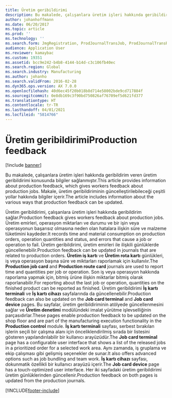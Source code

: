 ```yaml
---
title: Üretim geribildirimi
description: Bu makalede, çalışanlara üretim işleri hakkında geribildirim veren üretim geribildirimi konusunda bilgiler sağlanmıştır. Makale, üretim geribildiriminin güncelleştirilebileceği çeşitli yollar hakkında bilgiler içerir.
author: johanhoffmann
ms.date: 06/20/2017
ms.topic: article
ms.prod: ''
ms.technology: ''
ms.search.form: JmgRegistration, ProdJournalTransJob, ProdJournalTransRoute, ProdParmReportFinished
audience: Application User
ms.reviewer: kamaybac
ms.custom: 19351
ms.assetid: bcc9e242-b4b8-4144-b14d-c3c106fb40ec
ms.search.region: Global
ms.search.industry: Manufacturing
ms.author: johanho
ms.search.validFrom: 2016-02-28
ms.dyn365.ops.version: AX 7.0.0
ms.openlocfilehash: 40d6ec45f20b018b8d714e58002bde9cd717884f
ms.sourcegitcommit: 0e8db169c3f90bd750826af76709ef5d621fd377
ms.translationtype: HT
ms.contentlocale: tr-TR
ms.lasthandoff: 04/01/2021
ms.locfileid: "5814766"
---
```

# <a name="production-feedback"></a><span data-ttu-id="ff8c8-104">Üretim geribildirimi</span><span class="sxs-lookup"><span data-stu-id="ff8c8-104">Production feedback</span></span>

[!include [banner](../includes/banner.md)]

<span data-ttu-id="ff8c8-105">Bu makalede, çalışanlara üretim işleri hakkında geribildirim veren üretim geribildirimi konusunda bilgiler sağlanmıştır.</span><span class="sxs-lookup"><span data-stu-id="ff8c8-105">This article provides information about production feedback, which gives workers feedback about production jobs.</span></span> <span data-ttu-id="ff8c8-106">Makale, üretim geribildiriminin güncelleştirilebileceği çeşitli yollar hakkında bilgiler içerir.</span><span class="sxs-lookup"><span data-stu-id="ff8c8-106">The article includes information about the various ways that production feedback can be updated.</span></span>

<span data-ttu-id="ff8c8-107">Üretim geribildirimi, çalışanlara üretim işleri hakkında geribildirim sağlar.</span><span class="sxs-lookup"><span data-stu-id="ff8c8-107">Production feedback gives workers feedback about production jobs.</span></span> <span data-ttu-id="ff8c8-108">Üretim emirleri, operasyon miktarları ve durumu ve bir işin veya operasyonun başarısız olmasına neden olan hatalara ilişkin süre ve malzeme tüketimini kaydeder.</span><span class="sxs-lookup"><span data-stu-id="ff8c8-108">It records time and material consumption on production orders, operation quantities and status, and errors that cause a job or operation to fail.</span></span> <span data-ttu-id="ff8c8-109">Üretim geribildirimi, üretim emirleri ile ilişkili günlüklerde güncellenebilir.</span><span class="sxs-lookup"><span data-stu-id="ff8c8-109">Production feedback can be updated in journals that are related to production orders.</span></span> <span data-ttu-id="ff8c8-110">**Üretim iş kartı** ve **Üretim rota kartı** günlükleri, iş veya operasyon başına süre ve miktarları raporlamak için kullanılır.</span><span class="sxs-lookup"><span data-stu-id="ff8c8-110">The **Production job card** and **Production route card** journals are used to report time and quantities per job or operation.</span></span> <span data-ttu-id="ff8c8-111">Son iş veya operasyon hakkında raporlama yapmak için, bitmiş ürüne ilişkin miktarlar bitmiş olarak raporlanabilir.</span><span class="sxs-lookup"><span data-stu-id="ff8c8-111">For reporting about the last job or operation, quantities on the finished product can be reported as finished.</span></span> <span data-ttu-id="ff8c8-112">Üretim geribildirimi **İş kartı terminali** ve **İş kartı cihazı** sayfalarında da güncellenebilir.</span><span class="sxs-lookup"><span data-stu-id="ff8c8-112">Production feedback can also be updated on the **Job card terminal** and **Job card device** pages.</span></span> <span data-ttu-id="ff8c8-113">Bu sayfalar, üretim geribildiriminin atölyede güncellenmesini sağlar ve **Üretim denetimi** modülündeki imalat yürütme işlevselliğinin parçasıdırlar.</span><span class="sxs-lookup"><span data-stu-id="ff8c8-113">These pages enable production feedback to be updated on the shop floor and are part of the manufacturing execution functionality in the **Production control** module.</span></span> <span data-ttu-id="ff8c8-114">**İş kartı terminali** sayfası, serbest bırakılan işlerin seçili bir çalışma alanı için önceliklendirilmiş sırada bir listesini gösteren yapılandırılabilir bir kullanıcı arayüzüdür.</span><span class="sxs-lookup"><span data-stu-id="ff8c8-114">The **Job card terminal** page has a configurable user interface that shows a list of the released jobs in a prioritized order for a selected work area.</span></span> <span data-ttu-id="ff8c8-115">Aynı zamanda, iş gruplama ve ekip çalışması gibi gelişmiş seçenekler de sunar.</span><span class="sxs-lookup"><span data-stu-id="ff8c8-115">It also offers advanced options such as job bundling and team work.</span></span> <span data-ttu-id="ff8c8-116">**İş kartı cihazı** sayfası, dokunmatik özellikli bir kullanıcı arayüzü içerir.</span><span class="sxs-lookup"><span data-stu-id="ff8c8-116">The **Job card device** page has a touch-optimized user interface.</span></span> <span data-ttu-id="ff8c8-117">Her iki sayfadaki üretim geribildirimi üretim günlüklerinden güncellenir.</span><span class="sxs-lookup"><span data-stu-id="ff8c8-117">Production feedback on both pages is updated from the production journals.</span></span>





[!INCLUDE[footer-include](../../includes/footer-banner.md)]